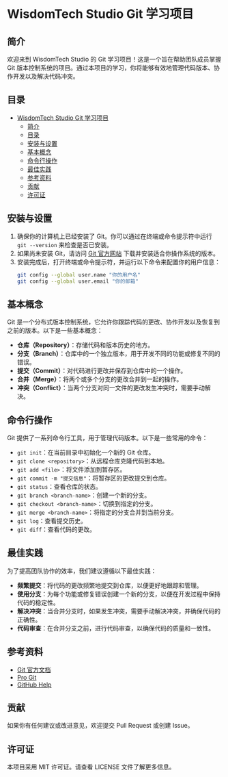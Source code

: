 # WisdomTech Studio Git 学习项目

## 简介
欢迎来到 WisdomTech Studio 的 Git 学习项目！这是一个旨在帮助团队成员掌握 Git 版本控制系统的项目。通过本项目的学习，你将能够有效地管理代码版本、协作开发以及解决代码冲突。

## 目录
- [WisdomTech Studio Git 学习项目](#wisdomtech-studio-git-学习项目)
  - [简介](#简介)
  - [目录](#目录)
  - [安装与设置](#安装与设置)
  - [基本概念](#基本概念)
  - [命令行操作](#命令行操作)
  - [最佳实践](#最佳实践)
  - [参考资料](#参考资料)
  - [贡献](#贡献)
  - [许可证](#许可证)

## 安装与设置
1. 确保你的计算机上已经安装了 Git。你可以通过在终端或命令提示符中运行 `git --version` 来检查是否已安装。
2. 如果尚未安装 Git，请访问 [Git 官方网站](https://git-scm.com/) 下载并安装适合你操作系统的版本。
3. 安装完成后，打开终端或命令提示符，并运行以下命令来配置你的用户信息：
   ```bash
   git config --global user.name "你的用户名"
   git config --global user.email "你的邮箱"
   ```

## 基本概念
Git 是一个分布式版本控制系统，它允许你跟踪代码的更改、协作开发以及恢复到之前的版本。以下是一些基本概念：
- **仓库（Repository）**：存储代码和版本历史的地方。
- **分支（Branch）**：仓库中的一个独立版本，用于开发不同的功能或修复不同的错误。
- **提交（Commit）**：对代码进行更改并保存到仓库中的一个操作。
- **合并（Merge）**：将两个或多个分支的更改合并到一起的操作。
- **冲突（Conflict）**：当两个分支对同一文件的更改发生冲突时，需要手动解决。

## 命令行操作
Git 提供了一系列命令行工具，用于管理代码版本。以下是一些常用的命令：
- `git init`：在当前目录中初始化一个新的 Git 仓库。
- `git clone <repository>`：从远程仓库克隆代码到本地。
- `git add <file>`：将文件添加到暂存区。
- `git commit -m "提交信息"`：将暂存区的更改提交到仓库。
- `git status`：查看仓库的状态。
- `git branch <branch-name>`：创建一个新的分支。
- `git checkout <branch-name>`：切换到指定的分支。
- `git merge <branch-name>`：将指定的分支合并到当前分支。
- `git log`：查看提交历史。
- `git diff`：查看代码的更改。

## 最佳实践
为了提高团队协作的效率，我们建议遵循以下最佳实践：
- **频繁提交**：将代码的更改频繁地提交到仓库，以便更好地跟踪和管理。
- **使用分支**：为每个功能或修复错误创建一个新的分支，以便在开发过程中保持代码的稳定性。
- **解决冲突**：当合并分支时，如果发生冲突，需要手动解决冲突，并确保代码的正确性。
- **代码审查**：在合并分支之前，进行代码审查，以确保代码的质量和一致性。

## 参考资料
- [Git 官方文档](https://git-scm.com/doc)
- [Pro Git](https://git-scm.com/book/zh/v2)
- [GitHub Help](https://help.github.com/)

## 贡献
如果你有任何建议或改进意见，欢迎提交 Pull Request 或创建 Issue。

## 许可证
本项目采用 MIT 许可证。请查看 LICENSE 文件了解更多信息。